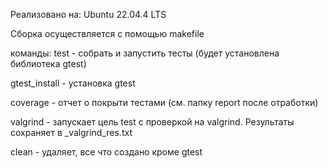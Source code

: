 Реализовано на: Ubuntu 22.04.4 LTS

Сборка осуществляется с помощью makefile

команды:
test - собрать и запустить тесты (будет установлена библиотека gtest)

gtest_install - установка gtest

coverage - отчет о покрыти тестами (см. папку report после отработки)

valgrind - запускает цель test с проверкой на valgrind. Результаты сохраняет в _valgrind_res.txt

clean - удаляет, все что создано кроме gtest